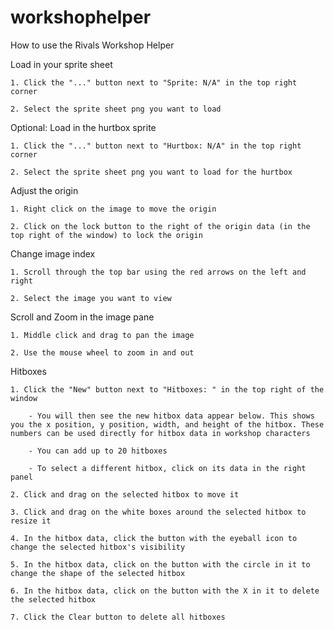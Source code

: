 # workshophelper
How to use the Rivals Workshop Helper

Load in your sprite sheet

    1. Click the "..." button next to "Sprite: N/A" in the top right corner
    
    2. Select the sprite sheet png you want to load

Optional: Load in the hurtbox sprite

    1. Click the "..." button next to "Hurtbox: N/A" in the top right corner
    
    2. Select the sprite sheet png you want to load for the hurtbox

Adjust the origin

    1. Right click on the image to move the origin
    
    2. Click on the lock button to the right of the origin data (in the top right of the window) to lock the origin

Change image index

    1. Scroll through the top bar using the red arrows on the left and right
    
    2. Select the image you want to view
    
Scroll and Zoom in the image pane

    1. Middle click and drag to pan the image
    
    2. Use the mouse wheel to zoom in and out

Hitboxes

    1. Click the "New" button next to "Hitboxes: " in the top right of the window
    
        - You will then see the new hitbox data appear below. This shows you the x position, y position, width, and height of the hitbox. These numbers can be used directly for hitbox data in workshop characters
        
        - You can add up to 20 hitboxes
        
        - To select a different hitbox, click on its data in the right panel
        
    2. Click and drag on the selected hitbox to move it
    
    3. Click and drag on the white boxes around the selected hitbox to resize it
    
    4. In the hitbox data, click the button with the eyeball icon to change the selected hitbox's visibility
    
    5. In the hitbox data, click on the button with the circle in it to change the shape of the selected hitbox
    
    6. In the hitbox data, click on the button with the X in it to delete the selected hitbox
    
    7. Click the Clear button to delete all hitboxes
